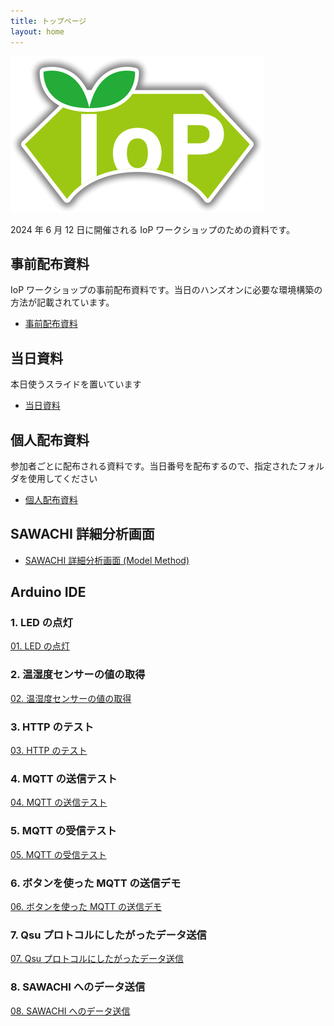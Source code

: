 ```yaml
---
title: トップページ
layout: home
---
```


![IoP Workshop](sawachi_logo.png)

2024 年 6 月 12 日に開催される IoP ワークショップのための資料です。

## 事前配布資料

IoP ワークショップの事前配布資料です。当日のハンズオンに必要な環境構築の方法が記載されています。

- [事前配布資料](https://ptk-y-nakahira.github.io/iop-lec-preparation/)

## 当日資料

本日使うスライドを置いています

- [当日資料](https://share.1password.com/s#jQ-LmexAohspvhsRDgA8-COaa1P96SwYjBeeoS0T-_Q)

## 個人配布資料

参加者ごとに配布される資料です。当日番号を配布するので、指定されたフォルダを使用してください

- [個人配布資料](https://share.1password.com/s#3ywoKWNS_TePjkih8Ms8JGCrEhn3AR31hxBzovMZZhI)

## SAWACHI 詳細分析画面

- [SAWACHI 詳細分析画面 (Model Method)](https://testbed-tech-mm.sawachi.com/)

## Arduino IDE

### 1. LED の点灯

[01. LED の点灯](0001_led)

### 2. 温湿度センサーの値の取得

[02. 温湿度センサーの値の取得](0002_sht31)

### 3. HTTP のテスト

[03. HTTP のテスト](0003_http)

### 4. MQTT の送信テスト

[04. MQTT の送信テスト](0004_mqtt_pub)

### 5. MQTT の受信テスト

[05. MQTT の受信テスト](0005_mqtt_sub)

### 6. ボタンを使った MQTT の送信デモ

[06. ボタンを使った MQTT の送信デモ](0006_button)

### 7. Qsu プロトコルにしたがったデータ送信

[07. Qsu プロトコルにしたがったデータ送信](0007_qsu)

### 8. SAWACHI へのデータ送信

[08. SAWACHI へのデータ送信](0008_sawachi)
